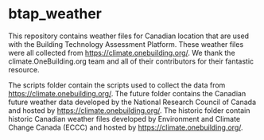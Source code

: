 # btap_weather
This repository contains weather files for Canadian location that are used with the Building Technology Assessment Platform.  These weather files were all collected from https://climate.onebuilding.org/.  We thank the climate.OneBuilding.org team and all of their contributors for their fantastic resource.

The scripts folder contain the scripts used to collect the data from https://climate.onebuilding.org/.  The future folder contains the Canadian future weather data developed by the National Research Council of Canada and hosted by https://climate.onebuilding.org/.  The historic folder contain historic Canadian weather files developed by Environment and Climate Change Canada (ECCC) and hosted by https://climate.onebuilding.org/.
